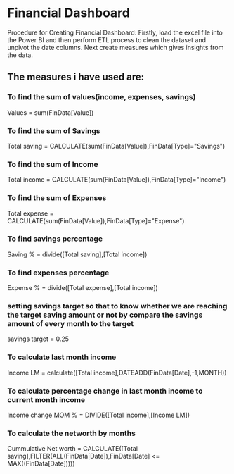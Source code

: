 # Financial Dashboard

Procedure for Creating Financial Dashboard:
Firstly, load the excel file into the Power BI and then perform ETL process to clean the dataset and unpivot the date columns. Next create measures which gives insights from the data.
## The measures i have used are:

### To find the sum of values(income, expenses, savings)
Values = sum(FinData[Value])

### To find the sum of Savings
Total saving = CALCULATE(sum(FinData[Value]),FinData[Type]="Savings")

### To find the sum of Income
Total income = CALCULATE(sum(FinData[Value]),FinData[Type]="Income")

### To find the sum of Expenses
Total expense = CALCULATE(sum(FinData[Value]),FinData[Type]="Expense")

### To find savings percentage
Saving % = divide([Total saving],[Total income])

### To find expenses percentage
Expense % = divide([Total expense],[Total income])

### setting savings target so that to know whether we are reaching the target saving amount or not by compare the savings amount of every month to the target
savings target = 0.25

### To calculate last month income
Income LM = calculate([Total income],DATEADD(FinData[Date],-1,MONTH))

### To calculate percentage change in last month income to current month income
Income change MOM % = DIVIDE([Total income],[Income LM])

### To calculate the networth by months
Cummulative Net worth = CALCULATE([Total saving],FILTER(ALL(FinData[Date]),FinData[Date] <= MAX((FinData[Date]))))
